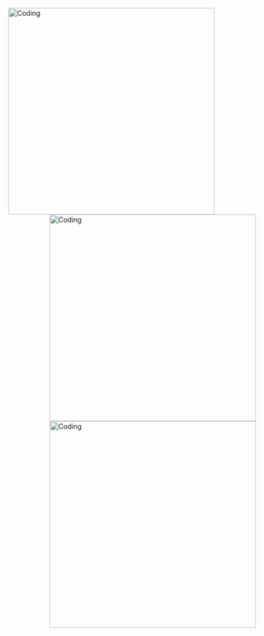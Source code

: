   <img align="left" alt="Coding" width="420" src="https://media0.giphy.com/media/PuvJVM5w0wu6QEUWfq/giphy.gif">  <img align="right" alt="Coding" width="420" src="https://media4.giphy.com/media/FhPbyzFSuKmly/giphy.gif">    <img align="right" alt="Coding" width="420" src="https://media.giphy.com/media/v1.Y2lkPTc5MGI3NjExcGkzd3hhYW1pZXVpMTFqM2MxeWNlejU5MnV1ZGFlcmNqMzFzbmQzaiZlcD12MV9pbnRlcm5hbF9naWZfYnlfaWQmY3Q9Zw/l46CCea2qGTdIMhqg/giphy.gif">    
